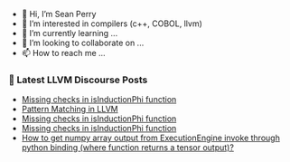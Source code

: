 - 👋 Hi, I’m Sean Perry
- 👀 I’m interested in compilers (c++, COBOL, llvm)
- 🌱 I’m currently learning ...
- 💞️ I’m looking to collaborate on ...
- 📫 How to reach me ...

<!---
s66perry/s66perry is a ✨ special ✨ repository because its `README.md` (this file) appears on your GitHub profile.
You can click the Preview link to take a look at your changes.
--->
### 📕 Latest LLVM Discourse Posts

<!-- DISCOURSE-LLVM:START -->
- [Missing checks in isInductionPhi function](https://discourse.llvm.org/t/missing-checks-in-isinductionphi-function/70078#post_4)
- [Pattern Matching in LLVM](https://discourse.llvm.org/t/pattern-matching-in-llvm/70041#post_3)
- [Missing checks in isInductionPhi function](https://discourse.llvm.org/t/missing-checks-in-isinductionphi-function/70078#post_3)
- [Missing checks in isInductionPhi function](https://discourse.llvm.org/t/missing-checks-in-isinductionphi-function/70078#post_2)
- [How to get numpy array output from ExecutionEngine invoke through python binding &lpar;where function returns a tensor output&rpar;?](https://discourse.llvm.org/t/how-to-get-numpy-array-output-from-executionengine-invoke-through-python-binding-where-function-returns-a-tensor-output/70102#post_1)
<!-- DISCOURSE-LLVM:END -->
